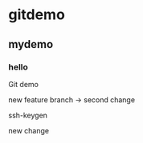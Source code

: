 # gitdemo
## mydemo
### hello
Git demo

new feature branch
-> second change


ssh-keygen

new change
